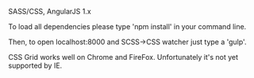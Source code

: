 SASS/CSS, AngularJS 1.x

To load all dependencies please type 'npm install' in your command line.

Then, to open localhost:8000 and SCSS->CSS watcher just type a 'gulp'.

CSS Grid works well on Chrome and FireFox. Unfortunately it's not yet supported by IE.